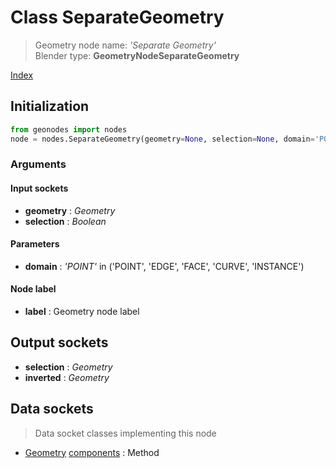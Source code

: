 
# Class SeparateGeometry

> Geometry node name: _'Separate Geometry'_<br>Blender type:  **GeometryNodeSeparateGeometry**


[Index](/docs/index.md)

## Initialization


```python
from geonodes import nodes
node = nodes.SeparateGeometry(geometry=None, selection=None, domain='POINT', label=None)
```


### Arguments


#### Input sockets



- **geometry** : _Geometry_
- **selection** : _Boolean_



#### Parameters



- **domain** : _'POINT'_ in ('POINT', 'EDGE', 'FACE', 'CURVE', 'INSTANCE')



#### Node label



- **label** : Geometry node label



## Output sockets



- **selection** : _Geometry_
- **inverted** : _Geometry_



## Data sockets

> Data socket classes implementing this node




- [Geometry](../sockets/Geometry.md) [components](../sockets/Geometry.md#components) : Method


